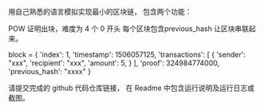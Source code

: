 用自己熟悉的语言模拟实现最小的区块链， 包含两个功能：

POW 证明出块，难度为 4 个 0 开头
每个区块包含previous_hash 让区块串联起来。

block = {
'index': 1,
'timestamp': 1506057125,
'transactions': [
    { 'sender': "xxx", 
    'recipient': "xxx", 
    'amount': 5, } ], 
'proof': 324984774000,
'previous_hash': "xxxx"
}

请提交完成的 github 代码仓库链接， 在 Readme 中包含运行说明及运行日志或截图。